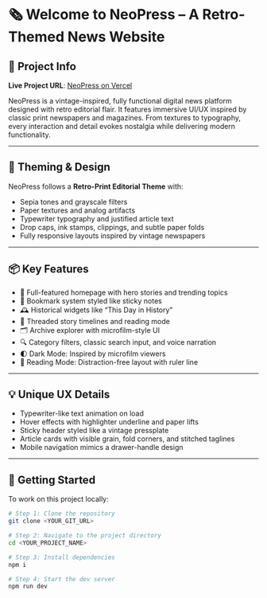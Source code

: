 # 🗞️ Welcome to NeoPress – A Retro-Themed News Website

## 🧠 Project Info

**Live Project URL**: [NeoPress on Vercel](https://neopress-gray.vercel.app/)

NeoPress is a vintage-inspired, fully functional digital news platform designed with retro editorial flair. It features immersive UI/UX inspired by classic print newspapers and magazines. From textures to typography, every interaction and detail evokes nostalgia while delivering modern functionality.

---

## 🎨 Theming & Design

NeoPress follows a **Retro-Print Editorial Theme** with:

- Sepia tones and grayscale filters
- Paper textures and analog artifacts
- Typewriter typography and justified article text
- Drop caps, ink stamps, clippings, and subtle paper folds
- Fully responsive layouts inspired by vintage newspapers

---

## 📦 Key Features

- 📰 Full-featured homepage with hero stories and trending topics
- 🔖 Bookmark system styled like sticky notes
- 🕰️ Historical widgets like “This Day in History”
- 🧵 Threaded story timelines and reading mode
- 🗂️ Archive explorer with microfilm-style UI
- 🔍 Category filters, classic search input, and voice narration
- 🌓 Dark Mode: Inspired by microfilm viewers
- 📖 Reading Mode: Distraction-free layout with ruler line

---

## 💡 Unique UX Details

- Typewriter-like text animation on load
- Hover effects with highlighter underline and paper lifts
- Sticky header styled like a vintage pressplate
- Article cards with visible grain, fold corners, and stitched taglines
- Mobile navigation mimics a drawer-handle design

---

## 🚀 Getting Started

To work on this project locally:

```bash
# Step 1: Clone the repository
git clone <YOUR_GIT_URL>

# Step 2: Navigate to the project directory
cd <YOUR_PROJECT_NAME>

# Step 3: Install dependencies
npm i

# Step 4: Start the dev server
npm run dev
```
